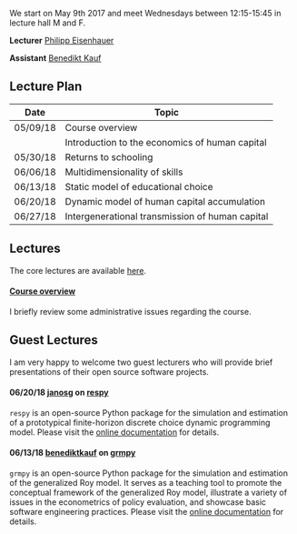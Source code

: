 
We start on May 9th 2017 and meet Wednesdays between 12:15-15:45 in lecture hall M and F.

**Lecturer** [Philipp Eisenhauer](https://peisenha.github.io/build/html/index.html)

**Assistant** [Benedikt Kauf](https://github.com/benediktkauf)

## Lecture Plan

| Date      | Topic                                                     |
| ----------| --------------------------------------------------------- |
| 05/09/18  | Course overview                                           |
|           | Introduction to the economics of human capital            |
| 05/30/18  | Returns to schooling                                      |
| 06/06/18  | Multidimensionality of skills                             |
| 06/13/18  | Static model of educational choice                        |
| 06/20/18  | Dynamic model of human capital accumulation               |
| 06/27/18  | Intergenerational transmission of human capital           |

## Lectures

The core lectures are available [here](https://github.com/HumanCapitalEconomics/course/blob/master/README.md).

#### [Course overview](https://github.com/HumanCapitalEconomics/course/blob/master/iterations/bonn_ss_2018/00_course_outline.pdf)

I briefly review some administrative issues regarding the course.

## Guest Lectures

I am very happy to welcome two guest lecturers who will provide brief presentations of their open source software projects.

#### 06/20/18 [janosg](https://github.com/janosg) on [respy](https://giphy.com/gifs/13HgwGsXF0aiGY/html5)

``respy`` is an open-source Python package for the simulation and estimation of a prototypical finite-horizon discrete choice dynamic programming model. Please visit the [online documentation](http://respy.readthedocs.io/) for details.


#### 06/13/18 [benediktkauf](https://github.com/benediktkauf) on [grmpy](https://giphy.com/gifs/13HgwGsXF0aiGY/html5)

``grmpy`` is an open-source Python package for the simulation and estimation of the generalized Roy model. It serves as a teaching tool to promote the conceptual framework of the generalized Roy model, illustrate a variety of issues in the econometrics of policy evaluation, and showcase basic software engineering practices. Please visit the [online documentation](http://grmpy.readthedocs.io/) for details.
